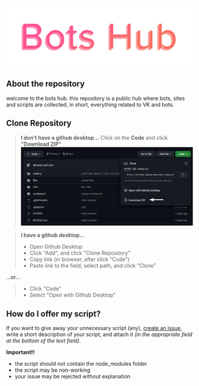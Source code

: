 
<p align="center"><img src="/screens/logotype.png"></p>


## About the repository
welcome to the bots hub. this repository is a public hub where bots, sites and scripts are collected, in short, everything related to VK and bots.

## Clone Repository
>**I don't have a github desktop...**
>Click on the **Сode** and click **"Download ZIP"**![> Code > Download ZIP](./screens/DownloadZIP.png)



>**I have a github desktop...**
>- Open Github Desktop
>- Сlick "Add", and click "Clone Repository"
>- Copy link (in browser, after click "Code")
>- Paste link to the field, select path, and click "Clone"

...or...


>- Click "Code"
>- Select "Open with Github Desktop"

## How do I offer my script?
If you want to give away your unnecessary script (any), [create an issue](https://github.com/derwear/bots.hub/issues/new), write a short description of your script, and attach it *(in the appropriate field at the bottom of the text field).*

**Important!!**
- the script should not contain the node_modules folder
- the script may be non-working 
- your issue may be rejected without explanation
